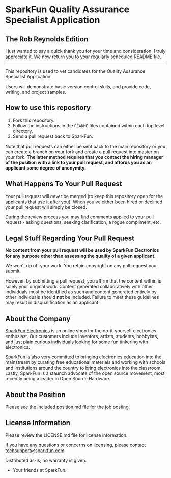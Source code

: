 SparkFun Quality Assurance Specialist Application
============================================
The Rob Reynolds Edition
------------------------

I just wanted to say a quick thank you for your time and consideration. I truly appreciate it.
We now return you to your regularly scheduled README file.


----------------------------

This repository is used to vet candidates for the Quality Assurance Specialist Application

Users will demonstrate basic version control skills, and provide code, writing, and project samples.

How to use this repository
--------------------------

1. Fork this repository.
2. Follow the instructions in the `README` files contained within each top level directory.
3. Send a pull request back to SparkFun.

Note that pull requests can either be sent back to the main repository or you can create a branch on your fork and create a pull request into master on your fork. 
**The latter method requires that you contact the hiring manager of the position with a link to your pull request, and affords you as an applicant some degree of anonymity.**

What Happens To Your Pull Request
----------------------------------

Your pull request will *never* be merged (to keep this repository open for the applicants that use it after you). 
When you've either been hired or declined your pull request will simply be closed.

During the review process you may find comments applied to your pull request - asking questions, seeking clarification, a rogue compliment, etc.

Legal Stuff Regarding Your Pull Request
---------------------------------------

**No content from your pull request will be used by SparkFun Electronics for any purpose other than assessing the quality of a given applicant.**

We won't rip off your work. You retain copyright on any pull request you submit.

However, by submitting a pull request, you affirm that the content within is solely your original work. 
Content generated collaboratively with other individuals must be identified as such and content generated entirely by other individuals should **not** be included. 
Failure to meet these guidelines may result in disqualification as an applicant.

About the Company
------------------
[SparkFun Electronics](https://www.sparkfun.com) is an online shop for the do-it-yourself electronics enthusiast. 
Our customers include inventors, artists, students, hobbyists, and just plain curious individuals looking for some fun tinkering with electronics.

SparkFun is also very committed to bringing electronics education into the mainstream by curating free educational materials and working with schools and institutions around the country to bring electronics into the classroom. 
Lastly, SparkFun is a staunch advocate of the open source movement, most recently being a leader in Open Source Hardware.

About the Position
------------------
Please see the included position.md file for the job posting.

License Information
-------------------
Please review the LICENSE.md file for license information. 

If you have any questions or concerns on licensing, please contact techsupport@sparkfun.com.

Distributed as-is; no warranty is given.

- Your friends at SparkFun.
